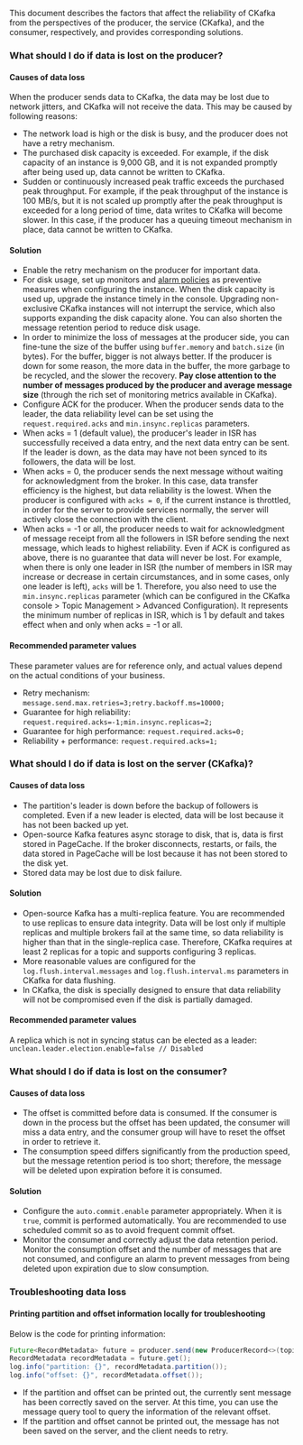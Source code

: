 
This document describes the factors that affect the reliability of CKafka from the perspectives of the producer, the service (CKafka), and the consumer, respectively, and provides corresponding solutions.

### What should I do if data is lost on the producer?

#### Causes of data loss

When the producer sends data to CKafka, the data may be lost due to network jitters, and CKafka will not receive the data. This may be caused by following reasons:

- The network load is high or the disk is busy, and the producer does not have a retry mechanism.
- The purchased disk capacity is exceeded. For example, if the disk capacity of an instance is 9,000 GB, and it is not expanded promptly after being used up, data cannot be written to CKafka.
- Sudden or continuously increased peak traffic exceeds the purchased peak throughput. For example, if the peak throughput of the instance is 100 MB/s, but it is not scaled up promptly after the peak throughput is exceeded for a long period of time, data writes to CKafka will become slower. In this case, if the producer has a queuing timeout mechanism in place, data cannot be written to CKafka.

#### Solution

- Enable the retry mechanism on the producer for important data.
- For disk usage, set up monitors and [alarm policies](https://console.cloud.tencent.com/monitor/policylist/create) as preventive measures when configuring the instance.
  When the disk capacity is used up, upgrade the instance timely in the console. Upgrading non-exclusive CKafka instances will not interrupt the service, which also supports expanding the disk capacity alone. You can also shorten the message retention period to reduce disk usage.
- In order to minimize the loss of messages at the producer side, you can fine-tune the size of the buffer using `buffer.memory` and `batch.size` (in bytes). For the buffer, bigger is not always better. If the producer is down for some reason, the more data in the buffer, the more garbage to be recycled, and the slower the recovery. **Pay close attention to the number of messages produced by the producer and average message size** (through the rich set of monitoring metrics available in CKafka).
- Configure ACK for the producer.
  When the producer sends data to the leader, the data reliability level can be set using the `request.required.acks` and `min.insync.replicas` parameters.
 - When acks = 1 (default value), the producer's leader in ISR has successfully received a data entry, and the next data entry can be sent. If the leader is down, as the data may have not been synced to its followers, the data will be lost.
 - When acks = 0, the producer sends the next message without waiting for acknowledgment from the broker. In this case, data transfer efficiency is the highest, but data reliability is the lowest.
   <dx-alert infotype="notice" title="">
   When the producer is configured with `acks = 0`, if the current instance is throttled, in order for the server to provide services normally, the server will actively close the connection with the client.
   </dx-alert>
 - When acks = -1 or all, the producer needs to wait for acknowledgment of message receipt from all the followers in ISR before sending the next message, which leads to highest reliability.
   Even if ACK is configured as above, there is no guarantee that data will never be lost. For example, when there is only one leader in ISR (the number of members in ISR may increase or decrease in certain circumstances, and in some cases, only one leader is left), `acks` will be 1. Therefore, you also need to use the `min.insync.replicas` parameter (which can be configured in the CKafka console > Topic Management > Advanced Configuration). It represents the minimum number of replicas in ISR, which is 1 by default and takes effect when and only when acks = -1 or all.
   
#### Recommended parameter values

These parameter values are for reference only, and actual values depend on the actual conditions of your business.

 - Retry mechanism: `message.send.max.retries=3;retry.backoff.ms=10000;`
 - Guarantee for high reliability: `request.required.acks=-1;min.insync.replicas=2;`
 - Guarantee for high performance: `request.required.acks=0;`
 - Reliability + performance: `request.required.acks=1;`

### What should I do if data is lost on the server (CKafka)?

#### Causes of data loss

- The partition's leader is down before the backup of followers is completed. Even if a new leader is elected, data will be lost because it has not been backed up yet.
- Open-source Kafka features async storage to disk, that is, data is first stored in PageCache. If the broker disconnects, restarts, or fails, the data stored in PageCache will be lost because it has not been stored to the disk yet.
- Stored data may be lost due to disk failure.

#### Solution

- Open-source Kafka has a multi-replica feature. You are recommended to use replicas to ensure data integrity. Data will be lost only if multiple replicas and multiple brokers fail at the same time, so data reliability is higher than that in the single-replica case. Therefore, CKafka requires at least 2 replicas for a topic and supports configuring 3 replicas.
- More reasonable values are configured for the `log.flush.interval.messages` and `log.flush.interval.ms` parameters in CKafka for data flushing.
- In CKafka, the disk is specially designed to ensure that data reliability will not be compromised even if the disk is partially damaged.

#### Recommended parameter values

A replica which is not in syncing status can be elected as a leader: `unclean.leader.election.enable=false // Disabled`

### What should I do if data is lost on the consumer?

#### Causes of data loss

- The offset is committed before data is consumed. If the consumer is down in the process but the offset has been updated, the consumer will miss a data entry, and the consumer group will have to reset the offset in order to retrieve it.
- The consumption speed differs significantly from the production speed, but the message retention period is too short; therefore, the message will be deleted upon expiration before it is consumed.

#### Solution

- Configure the `auto.commit.enable` parameter appropriately. When it is `true`, commit is performed automatically. You are recommended to use scheduled commit so as to avoid frequent commit offset.
- Monitor the consumer and correctly adjust the data retention period. Monitor the consumption offset and the number of messages that are not consumed, and configure an alarm to prevent messages from being deleted upon expiration due to slow consumption.

### Troubleshooting data loss

#### Printing partition and offset information locally for troubleshooting

Below is the code for printing information:

```java
Future<RecordMetadata> future = producer.send(new ProducerRecord<>(topic, messageKey, messageStr));
RecordMetadata recordMetadata = future.get();
log.info("partition: {}", recordMetadata.partition());
log.info("offset: {}", recordMetadata.offset());
```

- If the partition and offset can be printed out, the currently sent message has been correctly saved on the server. At this time, you can use the message query tool to query the information of the relevant offset.
- If the partition and offset cannot be printed out, the message has not been saved on the server, and the client needs to retry.


